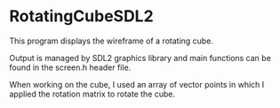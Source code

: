# RotatingCubeSDL2
This program displays the wireframe of a rotating cube.

Output is managed by SDL2 graphics library and main functions can be found in the screen.h header file. 

When working on the cube, I used an array of vector points in which I applied the rotation matrix to rotate the cube. 
